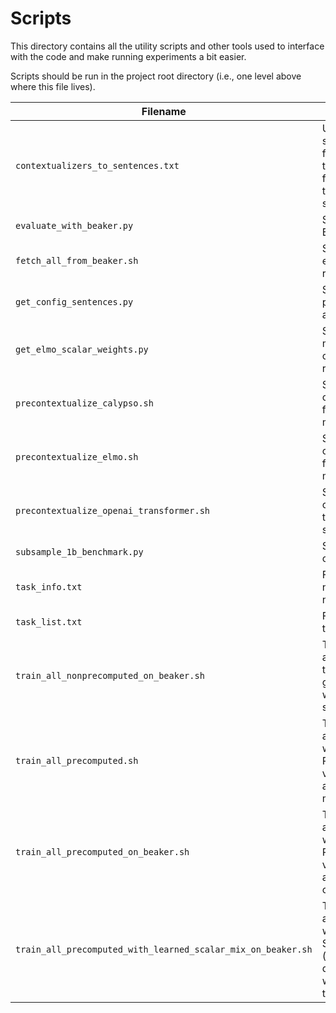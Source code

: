 # Scripts

This directory contains all the utility scripts and other tools used to
interface with the code and make running experiments a bit easier.

Scripts should be run in the project root directory (i.e., one level above where
this file lives).

Filename | Description
--- | ---
`contextualizers_to_sentences.txt` | Used in the `precontextualize_*.sh` scripts to provide a mapping from the filename of an input list of sentences to the filename of the desired output hdf5 file. Note that the coreference resolution task doesn't have an entry here, and should be run manually.
`evaluate_with_beaker.py` |  Script to run `allennlp train` jobs on Beaker.
`fetch_all_from_beaker.sh` | Script to download all the models for each task and each layer of representation from Beaker.
`get_config_sentences.py` | Script to generate the sentences to precompute vectors for given an input allennlp config.
`get_elmo_scalar_weights.py` | Script to analyze a serialized allennlp model to determine the scalar weights corresponding to each of the ELMo representation layers.
`precontextualize_calypso.sh` | Script to run a Calypso contextualizer over all sentences for all tasks (except for coreference, which should be done manually).
`precontextualize_elmo.sh` | Script to run an ELMo contextualizer over all sentences for all tasks (except for coreference, which should be done manually).
`precontextualize_openai_transformer.sh` | Script to run the OpenAI transformer contextualizer over all sentences for all tasks (except for coreference, which should be done manually).
`subsample_1b_benchmark.py` | Script to generate a random subsample of the 1B Word LM Benchmark.
`task_info.txt` | File with information about each task's name, its associated contextualizer name, and the path to its sentences.
`task_list.txt` | File with a list of tasks. This is simply the first column of `task_info.txt`.
`train_all_nonprecomputed_on_beaker.sh` | Train auxiliary classifiers on all tasks for a given contextualizer. This assumes that only 1 layer of representations is generated and to be evaluated (e.g., when fine-tuning ELMo while learning a scalar mix).
`train_all_precomputed.sh` | Train auxiliary classifiers on all tasks and all layers for a given contextualizer, where the contextualizer is a PrecomputedContextualizer (i.e., all the vectors have been written to disk and are static). This runs the job on the local machine.
`train_all_precomputed_on_beaker.sh` | Train auxiliary classifiers on all tasks and all layers for a given contextualizer, where the contextualizer is a PrecomputedContextualizer (i.e., all the vectors have been written to disk and are static). This runs the job on the cloud in Beaker.
`train_all_precomputed_with_learned_scalar_mix_on_beaker.sh` | Train auxiliary classifiers on all tasks and all layers for a given contextualizer, where the contextualizer is a ScalarMixedPrecomputedContextualizer (i.e., all the vectors have been written to disk and are static, but a dynamic weighting of them is learned). This runs the job on the cloud in Beaker.
